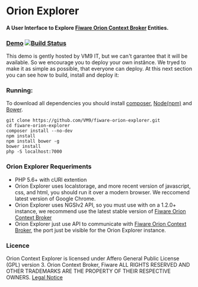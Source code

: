 Orion Explorer
=============================
####  A User Interface to Explore [Fiware Orion Context Broker](https://github.com/telefonicaid/fiware-orion) Entities.

### [Demo](http://orionexplorer.vm9it.com/) [![Build Status](https://travis-ci.org/VM9/fiware-orion-explorer.svg?branch=master)](https://travis-ci.org/VM9/fiware-orion-explorer)
This demo is gently hosted by VM9 IT, but we can't garantee that it will be available. So we encourage you to deploy your own instânce. We tryed to make it as simple as possible, that everyone can deploy. At this next section you can see how to build, install and deploy it:


### Running:
To download all dependencies you should install [composer](https://getcomposer.org/), [Node(npm)](https://nodejs.org/en/download/) and [Bower](https://bower.io/#install-bower).

```
git clone https://github.com/VM9/fiware-orion-explorer.git
cd fiware-orion-explorer
composer install --no-dev
npm install
npm install bower -g
bower install
php -S localhost:7000
```

### Orion Explorer Requeriments
- PHP 5.6+ with cURl extention
- Orion Explorer uses localstorage, and more recent version of javascript, css, and html, you should run it over a modern browser. We reccomend latest version of Google Chrome.
- Orion Explorer uses NGSIv2 API, so you must use with on a 1.2.0+ instance, we recommend use the latest stable version of [Fiware Orion Context Broker](https://github.com/telefonicaid/fiware-orion)
- Orion Explorer just use API to communicate with [Fiware Orion Context Broker](https://github.com/telefonicaid/fiware-orion), the port just be visible for the Orion Explorer instance.


### Licence
Orion Context Explorer  is licensed under Affero General Public License (GPL) version 3.
Orion Context Broker, Fiware ALL RIGHTS RESERVED AND OTHER TRADEMARKS ARE THE PROPERTY OF THEIR RESPECTIVE OWNERS. [Legal Notice](https://forge.fiware.org/plugins/mediawiki/wiki/fiware/index.php/FI-WARE_Open_Specification_Legal_Notice_(implicit_patents_license))
